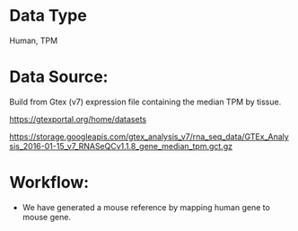 # Data Type

Human, TPM

# Data Source:

Build from Gtex (v7) expression file containing the median TPM by tissue.

https://gtexportal.org/home/datasets

https://storage.googleapis.com/gtex_analysis_v7/rna_seq_data/GTEx_Analysis_2016-01-15_v7_RNASeQCv1.1.8_gene_median_tpm.gct.gz

# Workflow:

* We have generated a mouse reference by mapping human gene to mouse gene.




